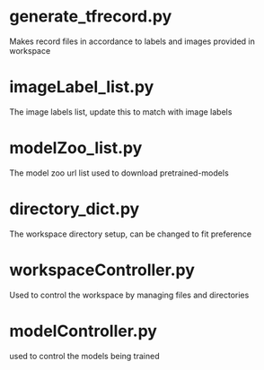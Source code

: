 # generate_tfrecord.py
Makes record files in accordance to labels and images provided in workspace

# imageLabel_list.py
The image labels list, update this to match with image labels

# modelZoo_list.py
The model zoo url list used to download pretrained-models

# directory_dict.py
The workspace directory setup, can be changed to fit preference

# workspaceController.py
Used to control the workspace by managing files and directories

# modelController.py
used to control the models being trained
